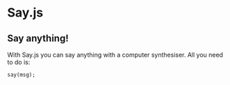 # Say.js
## Say anything!

With Say.js you can say anything with a computer synthesiser. All you need to do is:

`say(msg);`
